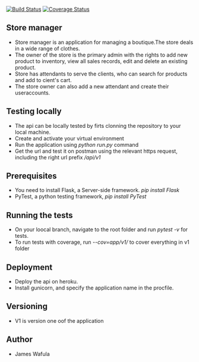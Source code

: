
[![Build Status](https://travis-ci.org/jamesbeamie/store-manager-api.svg?branch=master)](https://travis-ci.org/jamesbeamie/store-manager-api) [![Coverage Status](https://coveralls.io/repos/github/jamesbeamie/store-manager-api/badge.svg?branch=ft-get-all-products-161214127)](https://coveralls.io/github/jamesbeamie/store-manager-api?branch=ft-get-all-products-161214127)
## Store manager
- Store manager is an application for managing a boutique.The store deals in a wide range of clothes.
- The owner of the store is the primary admin with the rights to add new product to inventory, view all sales records, edit and delete an existing product.
- Store has attendants to serve the clients, who can search for products and add to cient's cart.
- The store owner can also add a new attendant and create their useraccounts.
## Testing locally
- The api can be locally tested by firts clonning the repository to your local machine.
- Create and activate your  virtual environment
- Run the application using _python run.py_ command
- Get the url and test it on postman using the relevant https request, including the right url prefix _/api/v1_

## Prerequisites
- You need to install Flask, a Server-side framework. _pip install Flask_
- PyTest, a python testing framework, _pip install PyTest_
## Running the tests
- On your loocal branch, navigate to the root folder and run _pytest -v_ for tests.
- To run tests with coverage, run _--cov=app/v1/_ to cover everything in v1 folder
## Deployment
- Deploy the api on heroku.
- Install gunicorn, and specify the application name in the procfile.
## Versioning
- V1 is version one oof the application
## Author
- James Wafula

